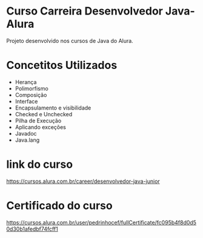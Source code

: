 # Curso Carreira Desenvolvedor Java- Alura
Projeto desenvolvido nos cursos de Java do Alura.
# Concetitos Utilizados
- Herança
- Polimorfismo
- Composição
- Interface
- Encapsulamento e visibilidade
- Checked e Unchecked
- Pilha de Execução
- Aplicando exceções
- Javadoc
- Java.lang
# link do curso  
https://cursos.alura.com.br/career/desenvolvedor-java-junior
# Certificado do curso
https://cursos.alura.com.br/user/pedrinhocef/fullCertificate/fc095b4f8d0d50d30b1afedbf74fcff1
